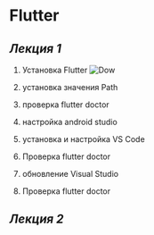 # Flutter
## _**Лекция 1**_
1. Установка Flutter
 ![Dow](https://gitlab.com/Pomelogranate/Flutter/raw/main/images/Рисунок1.png)

2. установка значения Path
3. проверка flutter doctor
4. настройка android studio
6. установка и настройка VS Code
7. Проверка flutter doctor
8. обновление Visual Studio
9. Проверка flutter doctor

## _**Лекция 2**_
